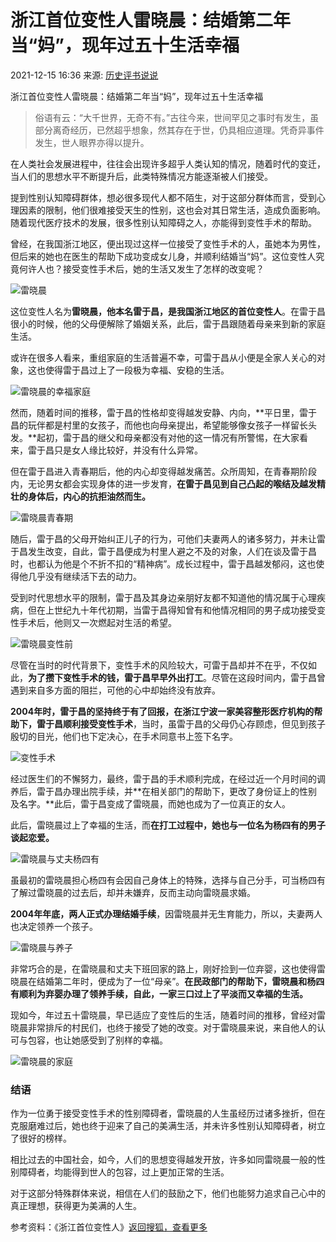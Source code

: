 # 浙江首位变性人雷晓晨：结婚第二年当“妈”，现年过五十生活幸福

2021-12-15 16:36 来源: [历史评书说说](http://www.toutiao.com/item/7041844400959423015/)

浙江首位变性人雷晓晨：结婚第二年当“妈”，现年过五十生活幸福

> 俗语有云：“大千世界，无奇不有。”古往今来，世间罕见之事时有发生，虽部分离奇经历，已然超乎想象，然其存在于世，仍具相应道理。凭奇异事件发生，世人眼界亦得以提升。

在人类社会发展进程中，往往会出现许多超乎人类认知的情况，随着时代的变迁，当人们的思想水平不断提升后，此类特殊情况方能逐渐被人们接受。

提到性别认知障碍群体，想必很多现代人都不陌生，对于这部分群体而言，受到心理因素的限制，他们很难接受天生的性别，这也会对其日常生活，造成负面影响。随着现代医疗技术的发展，很多性别认知障碍之人，亦能得到变性手术的帮助。

曾经，在我国浙江地区，便出现过这样一位接受了变性手术的人，虽她本为男性，但后来的她也在医生的帮助下成功变成女儿身，并顺利结婚当“妈”。这位变性人究竟何许人也？接受变性手术后，她的生活又发生了怎样的改变呢？

![雷晓晨](https://p5.itc.cn/q_70/images03/20211215/a839287f26bc4192968ff85b702a7f4e.png)

这位变性人名为**雷晓晨，他本名雷于昌，是我国浙江地区的首位变性人**。在雷于昌很小的时候，他的父母便解除了婚姻关系，此后，雷于昌跟随着母亲来到新的家庭生活。

或许在很多人看来，重组家庭的生活普遍不幸，可雷于昌从小便是全家人关心的对象，这也使得雷于昌过上了一段极为幸福、安稳的生活。

![雷晓晨的幸福家庭](https://p8.itc.cn/q_70/images03/20211215/af4111818ec245c09739fbb6fd76f028.jpeg)

然而，随着时间的推移，雷于昌的性格却变得越发安静、内向，**平日里，雷于昌的玩伴都是村里的女孩子，而他也向母亲提出，希望能够像女孩子一样留长头发。**起初，雷于昌的继父和母亲都没有对他的这一情况有所警惕，在大家看来，雷于昌只是女人缘比较好，并没有什么异常。

但在雷于昌进入青春期后，他的内心却变得越发痛苦。众所周知，在青春期阶段内，无论男女都会实现身体的进一步发育，**在雷于昌见到自己凸起的喉结及越发精壮的身体后，内心的抗拒油然而生。**

![雷晓晨青春期](https://p5.itc.cn/q_70/images03/20211215/394fcfd83fd14fbc93607135364dc1b6.jpeg)

随后，雷于昌的父母开始纠正儿子的行为，可他们夫妻两人的诸多努力，并未让雷于昌发生改变，自此，雷于昌便成为村里人避之不及的对象，人们在谈及雷于昌时，也都认为他是个不折不扣的“精神病”。成长过程中，雷于昌越发郁闷，这也使得他几乎没有继续活下去的动力。

受到时代思想水平的限制，雷于昌及其身边亲朋好友都不知道他的情况属于心理疾病，但在上世纪九十年代初期，当雷于昌得知曾有和他情况相同的男子成功接受变性手术后，他则又一次燃起对生活的希望。

![雷晓晨变性前](https://p5.itc.cn/q_70/images03/20211215/9f451c59f0cd494e953404da162eee20.jpeg)

尽管在当时的时代背景下，变性手术的风险较大，可雷于昌却并不在乎，不仅如此，**为了攒下变性手术的钱，雷于昌早早外出打工**。尽管在这段时间内，雷于昌曾遇到来自多方面的阻拦，可他的心中却始终没有放弃。

**2004年时，雷于昌的坚持终于有了回报，在浙江宁波一家美容整形医疗机构的帮助下，雷于昌顺利接受变性手术**，当时，虽雷于昌的父母仍心存顾虑，但见到孩子殷切的目光，他们也下定决心，在手术同意书上签下名字。

![变性手术](https://p5.itc.cn/q_70/images03/20211215/5db0983e84a343f6b2a9fe04cc132cd9.jpeg)

经过医生们的不懈努力，最终，雷于昌的手术顺利完成，在经过近一个月时间的调养后，雷于昌办理出院手续，并**在相关部门的帮助下，更改了身份证上的性别及名字。**此后，雷于昌变成了雷晓晨，而她也成为了一位真正的女人。

此后，雷晓晨过上了幸福的生活，而**在打工过程中，她也与一位名为杨四有的男子谈起恋爱。**

![雷晓晨与丈夫杨四有](https://p7.itc.cn/q_70/images03/20211215/23bfb63e581f40cc953f5e2e978c0e98.jpeg)

虽最初的雷晓晨担心杨四有会因自己身体上的特殊，选择与自己分手，可当杨四有了解过雷晓晨的过去后，却并未嫌弃，反而主动向雷晓晨求婚。

**2004年年底，两人正式办理结婚手续**，因雷晓晨并无生育能力，所以，夫妻两人也决定领养一个孩子。

![雷晓晨与养子](https://p2.itc.cn/q_70/images03/20211215/36b243b526184aa68657c761b7c6ea81.jpeg)

非常巧合的是，在雷晓晨和丈夫下班回家的路上，刚好捡到一位弃婴，这也使得雷晓晨在结婚第二年时，便成为了一位“母亲”。**在民政部门的帮助下，雷晓晨和杨四有顺利为弃婴办理了领养手续，自此，一家三口过上了平淡而又幸福的生活。**

现如今，年过五十雷晓晨，早已适应了变性后的生活，随着时间的推移，曾经对雷晓晨非常排斥的村民们，也终于接受了她的改变。对于雷晓晨来说，来自他人的认可与包容，也让她感受到了别样的幸福。

![雷晓晨的家庭](https://p4.itc.cn/q_70/images03/20211215/a49443d1b1bf403cbb60c498279129fb.jpeg)

### 结语

作为一位勇于接受变性手术的性别障碍者，雷晓晨的人生虽经历过诸多挫折，但在克服磨难过后，她也终于迎来了自己的美满生活，并未许多性别认知障碍者，树立了很好的榜样。

相比过去的中国社会，如今，人们的思想变得越发开放，许多如同雷晓晨一般的性别障碍者，均能得到世人的包容，过上更加正常的生活。

对于这部分特殊群体来说，相信在人们的鼓励之下，他们也能努力追求自己心中的真正理想，获得更为美满的人生。

参考资料：《浙江首位变性人》[返回搜狐，查看更多](https://www.sohu.com/?strategyid=00001&spm=smpc.content-abroad.content.3.1737542340887rPE4PNX "点击进入搜狐首页")